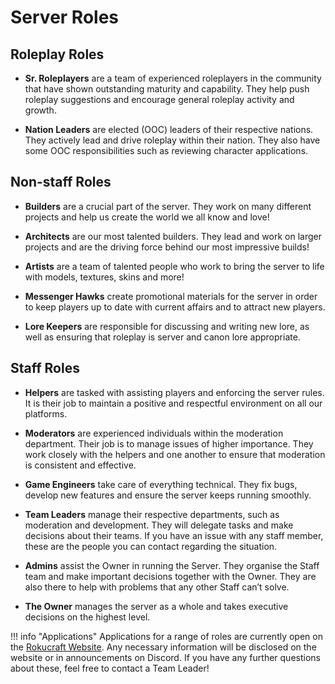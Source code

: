 # Server Roles

## Roleplay Roles

- **Sr. Roleplayers** are a team of experienced roleplayers in the community that have shown outstanding maturity and capability. They help push roleplay suggestions and encourage general roleplay activity and growth.

- **Nation Leaders** are elected (OOC) leaders of their respective nations. They actively lead and drive roleplay within their nation. They also have some OOC responsibilities such as reviewing character applications.

## Non-staff Roles

- **Builders** are a crucial part of the server. They work on many different projects and help us create the world we all know and love!

- **Architects** are our most talented builders. They lead and work on larger projects and are the driving force behind our most impressive builds!

- **Artists** are a team of talented people who work to bring the server to life with models, textures, skins and more!

- **Messenger Hawks** create promotional materials for the server in order to keep players up to date with current affairs and to attract new players.

- **Lore Keepers** are responsible for discussing and writing new lore, as well as ensuring that roleplay is server and canon lore appropriate.

## Staff Roles

- **Helpers** are tasked with assisting players and enforcing the server rules. It is their job to maintain a positive and respectful environment on all our platforms.

- **Moderators** are experienced individuals within the moderation department. Their job is to manage issues of higher importance. They work closely with the helpers and one another to ensure that moderation is consistent and effective.

- **Game Engineers** take care of everything technical. They fix bugs, develop new features and ensure the server keeps running smoothly.

- **Team Leaders** manage their respective departments, such as moderation and development. They will delegate tasks and make decisions about their teams. If you have an issue with any staff member, these are the people you can contact regarding the situation.

- **Admins** assist the Owner in running the Server. They organise the Staff team and make important decisions together with the Owner. They are also there to help with problems that any other Staff can’t solve.

- **The Owner** manages the server as a whole and takes executive decisions on the highest level.

!!! info "Applications" 
    Applications for a range of roles are currently open on the <a href="https://www.rokucraft.com" target="_blank">Rokucraft Website</a>. Any necessary information will be disclosed on the website or in announcements on Discord. If you have any further questions about these, feel free to contact a Team Leader!
